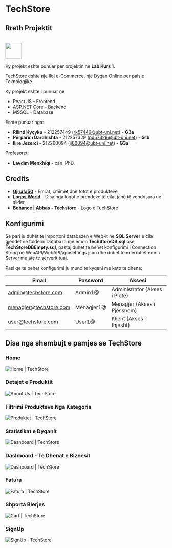 # TechStore

## Rreth Projektit

<br/>
<img src="techstore/public/img/web/techstoreLogoWhiteSquare.png" width="auto" height="50" />
<br/>

Ky projekt eshte punuar per projektin ne **Lab Kurs 1**.

TechStore eshte nje lloj e-Commerce, nje Dyqan Online per paisje Teknologjike.

Ky projekt eshte i punuar ne

- React JS - Frontend
- ASP.NET Core - Backend
- MSSQL - Database

Eshte punuar nga:

- **Rilind Kyçyku** - 212257449 (rk57449@ubt-uni.net) - **G3a**
- **Përparim Dardhishta** - 212257329 (pd57329@ubt-uni.net) - **G1b**
- **Ilire Jezerci** - 212260094 (ij60094@ubt-uni.net) - **G3a**

Profesoret:

- **Lavdim Menxhiqi** - can. PhD.

## Credits

- **[Gjirafa50](https://gjirafa50.com)** - Emrat, çmimet dhe fotot e produkteve,
- **[Logos World](https://logos-world.net/)** - Disa nga logot e brendeve të cilat janë të vendosura ne slider,
- **[Behance | Abbas - Techstore](https://www.behance.net/gallery/130956581/Tech-Store-Brand-identity)** - Logo e TechStore

## Konfigurimi

Se pari ju duhet te importoni databazen e Web-it ne **SQL Server** e cila gjendet ne folderin Databaza me emrin **TechStoreDB.sql** ose **TechStoreDBEmpty.sql**, pastaj duhet te behet konfigurimi i Connection String ne WebAPI/WebAPI/appsettings.json dhe duhet te nderrohet emri i Server me ate te serverit tuaj.

Pasi qe te behet konfigurimi ju mund te kyqeni me keto te dhena:

| **Email** | **Password** | **Aksesi**                    |
| ------------ | ------------ | ----------------------------- |
| admin@techstore.com        | Admin1@        | Administrator (Akses i Plote) |
| menagjer@techstore.com       | Menagjer1@     | Menagjer (Akses i Pjesshem)   |
| user@techstore.com           | User1@         | Klient (Akses i thjesht)      |

## Disa nga shembujt e pamjes se TechStore

### Home

![Home | TechStore](GitHubImages/Home.png?raw=true)

### Detajet e Produktit

![About Us | TechStore](GitHubImages/FaqjaProduktit.png?raw=true)

### Filtrimi Produkteve Nga Kategoria

![Produktet | TechStore](GitHubImages/FiltrimiProdukteveKategori.png?raw=true)

### Statistikat e Dyqanit

![Dashboard | TechStore](GitHubImages/StatistikatDyqanit.png?raw=true)

### Dashboard - Te Dhenat e Biznesit

![Dashboard | TechStore](GitHubImages/TeDhenatEBiznesit.png?raw=true)

### Fatura

![Fatura | TechStore](GitHubImages/Fatura.png?raw=true)

### Shporta Blerjes

![Cart | TechStore](GitHubImages/Shporta.png?raw=true)

### SignUp

![SignUp | TechStore](GitHubImages/SignUpForma.png?raw=true)

